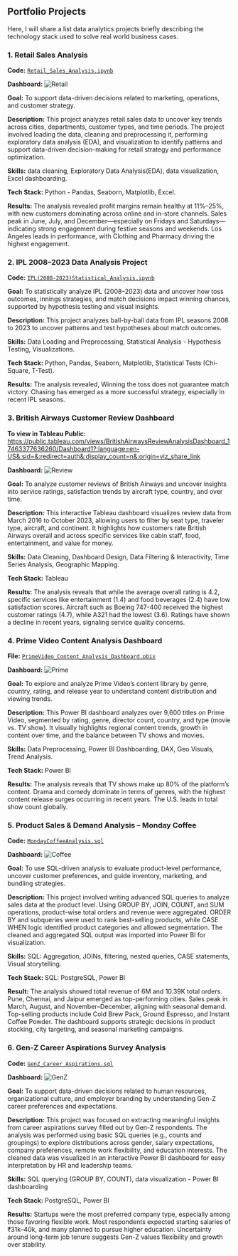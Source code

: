 ## Portfolio Projects
Here, I will share a list data analytics projects briefly describing the technology stack used to solve real world business cases.

### 1. Retail Sales Analysis

**Code:** [`Retail_Sales_Analysis.ipynb`](https://github.com/Sivadharsini298/Portfolio/blob/main/Retail_Sales_Analysis.ipynb)

**Dashboard:** ![Retail](https://github.com/Sivadharsini298/Portfolio/blob/main/Visuals/Retail%20Sales%20Dashboard.png)

**Goal:** To support data-driven decisions related to marketing, operations, and customer strategy.

**Description:** This project analyzes retail sales data to uncover key trends across cities, departments, customer types, and time periods. The project involved loading the data, cleaning and preprocessing it, performing exploratory data analysis (EDA), and visualization to identify patterns and support data-driven decision-making for retail strategy and performance optimization.

**Skills:** data cleaning, Exploratory Data Analysis(EDA), data visualization, Excel dashboarding.

**Tech Stack:** Python - Pandas, Seaborn, Matplotlib, Excel.

**Results:** The analysis revealed profit margins remain healthy at 11%–25%, with new customers dominating across online and in-store channels. Sales peak in June, July, and December—especially on Fridays and Saturdays—indicating strong engagement during festive seasons and weekends. Los Angeles leads in performance, with Clothing and Pharmacy driving the highest engagement.

### 2. IPL 2008–2023 Data Analysis Project

**Code:** [`IPL(2008-2023)Statistical_Analysis.ipynb`](https://github.com/Sivadharsini298/Portfolio/blob/main/IPL(2008-2023)Statistical_Analysis.ipynb)

**Goal:** To statistically analyze IPL (2008–2023) data and uncover how toss outcomes, innings strategies, and match decisions impact winning chances, supported by hypothesis testing and visual insights.

**Description:** This project analyzes ball-by-ball data from IPL seasons 2008 to 2023 to uncover patterns and test hypotheses about match outcomes.

**Skills:** Data Loading and Preprocessing, Statistical Analysis - Hypothesis Testing, Visualizations.

**Tech Stack:** Python, Pandas, Seaborn, Matplotlib, Statistical Tests (Chi-Square, T-Test).

**Results:** The analysis revealed, Winning the toss does not guarantee match victory. Chasing has emerged as a more successful strategy, especially in recent IPL seasons.

### 3. British Airways Customer Review Dashboard

**To view in Tableau Public:** https://public.tableau.com/views/BritishAirwaysReviewAnalysisDashboard_17463377636260/Dashboard1?:language=en-US&:sid=&:redirect=auth&:display_count=n&:origin=viz_share_link

**Dashboard:** ![Review](https://github.com/Sivadharsini298/Portfolio/blob/main/Visuals/British%20Airways%20Review%20Analysis%20Dashboard.png)

**Goal:** To analyze customer reviews of British Airways and uncover insights into service ratings, satisfaction trends by aircraft type, country, and over time.

**Description:** This interactive Tableau dashboard visualizes review data from March 2016 to October 2023, allowing users to filter by seat type, traveler type, aircraft, and continent. It highlights how customers rate British Airways overall and across specific services like cabin staff, food, entertainment, and value for money.

**Skills:** Data Cleaning, Dashboard Design, Data Filtering & Interactivity, Time Series Analysis, Geographic Mapping.

**Tech Stack:** Tableau

**Results:** The analysis reveals that while the average overall rating is 4.2, specific services like entertainment (1.4) and food beverages (2.4) have low satisfaction scores. Aircraft such as Boeing 747-400 received the highest customer ratings (4.7), while A321 had the lowest (3.6). Ratings have shown a decline in recent years, signaling service quality concerns.

### 4. Prime Video Content Analysis Dashboard

**File:** [`PrimeVideo_Content_Analysis_Dashboard.pbix`](https://github.com/Sivadharsini298/Portfolio/blob/main/Amazon%20Prime%20Analysis%20Dashboard.pbix)

**Dashboard:** 
![Prime](https://github.com/Sivadharsini298/Portfolio/blob/main/Visuals/Prime%20Video%20Content%20Analysis%20Dashboard.png)
 
**Goal:** To explore and analyze Prime Video’s content library by genre, country, rating, and release year to understand content distribution and viewing trends.

**Description:** This Power BI dashboard analyzes over 9,600 titles on Prime Video, segmented by rating, genre, director count, country, and type (movie vs. TV show). It visually highlights regional content trends, growth in content over time, and the balance between TV shows and movies.

**Skills:** Data Preprocessing, Power BI Dashboarding, DAX, Geo Visuals, Trend Analysis.

**Tech Stack:** Power BI

**Results:** The analysis reveals that TV shows make up 80% of the platform’s content. Drama and comedy dominate in terms of genres, with the highest content release surges occurring in recent years. The U.S. leads in total show count globally.

### 5. Product Sales & Demand Analysis – Monday Coffee

**Code:** [`MondayCoffeeAnalysis.sql`](https://github.com/Sivadharsini298/Portfolio/blob/main/MondayCoffeeAnalysis.sql)

**Dashboard:** 
![Coffee](https://github.com/Sivadharsini298/Portfolio/blob/main/Visuals/MondayCoffee%20Dashboard.png)

**Goal:** To use SQL-driven analysis to evaluate product-level performance, uncover customer preferences, and guide inventory, marketing, and bundling strategies.

**Description:** This project involved writing advanced SQL queries to analyze sales data at the product level. Using GROUP BY, JOIN, COUNT, and SUM operations, product-wise total orders and revenue were aggregated. ORDER BY and subqueries were used to rank best-selling products, while CASE WHEN logic identified product categories and allowed segmentation. The cleaned and aggregated SQL output was imported into Power BI for visualization.

**Skills:** SQL: Aggregation, JOINs, filtering, nested queries, CASE statements, Visual storytelling.

**Tech Stack:** SQL: PostgreSQL, Power BI

**Result:** The analysis showed total revenue of 6M and 10.39K total orders. Pune, Chennai, and Jaipur emerged as top-performing cities. Sales peak in March, August, and November–December, aligning with seasonal demand. Top-selling products include Cold Brew Pack, Ground Espresso, and Instant Coffee Powder. The dashboard supports strategic decisions in product stocking, city targeting, and seasonal marketing campaigns.

### 6. Gen-Z Career Aspirations Survey Analysis

**Code:** [`GenZ_Career Aspirations.sql`](https://github.com/Sivadharsini298/Portfolio/blob/main/GenZ%20_Career_Aspirations.sql)

**Dashboard:** 
![GenZ](https://github.com/Sivadharsini298/Portfolio/blob/main/Visuals/GenZ%20Career%20Aspirations%20Dashboard.png)

**Goal:** To support data-driven decisions related to human resources, organizational culture, and employer branding by understanding Gen-Z career preferences and expectations.

**Description:** This project was focused on extracting meaningful insights from career aspirations survey filled out by Gen-Z respondents. The analysis was performed using basic SQL queries (e.g., counts and groupings) to explore distributions across gender, salary expectations, company preferences, remote work flexibility, and education interests. The cleaned data was visualized in an interactive Power BI dashboard for easy interpretation by HR and leadership teams.

**Skills:** SQL querying (GROUP BY, COUNT), data visualization - Power BI dashboarding

**Tech Stack:** PostgreSQL, Power BI

**Results:** Startups were the most preferred company type, especially among those favoring flexible work. Most respondents expected starting salaries of ₹31k–40k, and many planned to pursue higher education. Uncertainty around long-term job tenure suggests Gen-Z values flexibility and growth over stability.
